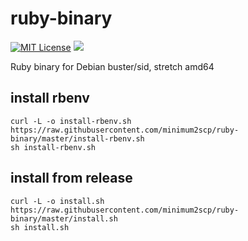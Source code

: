 # ruby-binary

[![MIT License](http://img.shields.io/badge/license-MIT-blue.svg?style=flat)](LICENSE.txt)
[![](https://github.com/minimum2scp/ruby-binary-20191023-tmp/workflows/CI/badge.svg)](https://github.com/minimum2scp/ruby-binary-20191023-tmp/actions?workflow=CI)

Ruby binary for Debian buster/sid, stretch amd64

## install rbenv

```
curl -L -o install-rbenv.sh https://raw.githubusercontent.com/minimum2scp/ruby-binary/master/install-rbenv.sh
sh install-rbenv.sh
```

## install from release

```
curl -L -o install.sh https://raw.githubusercontent.com/minimum2scp/ruby-binary/master/install.sh
sh install.sh
```

